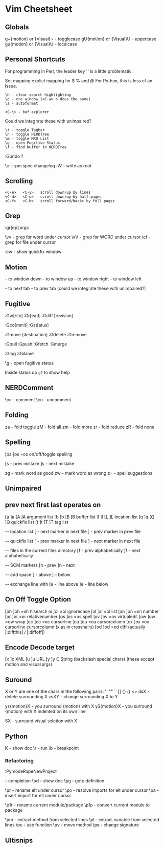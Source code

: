 # Vim Cheetsheet

## Globals

g~{motion} or {Visual}~  - togglecase
gU{motion} or {Visual}U  - uppercase
gu{motion} or {Visual}U  - localcase

## Personal Shortcuts

For programming in Perl, the leader key '\' is a little problematic

Set mapping explict mapping for \$ \% and \@
For Python, this is less of an issue.

    \h - clear search highlighting
    \o - one window (<C-w> o does the same)
    \a - autoformat

    <C-\> - buf explorer

Could we integrate these with unimpaired?

    \t - toggle Tagbar
    \n - toggle NERDTree
    \m - toggle MRU List
    \g - open Fugitive Status
    \f - find buffer in NERDTree

:Gundo ?

\c - rpm spec changelog
:W - write as root

## Scrolling

    <C-e>   <C-y>   scroll down/up by lines
    <C-d>   <C-u>   scroll down/up by half-pages
    <C-f>   <C-b>   scroll forward/back> by full pages

## Grep

:gr[ep] args

\vv     - grep for word under cursor
\vV     - grep for WORD under cursor
\cf     - grep for file under cursor

:cw     - show quickfix window


## Motion

<S-Down>   - to window down
<S-Up>     - to window up
<S-Right>  - to window right
<S-Left>   - to window left

<C-Right>  - to next tab
<C-Left>   - to prev tab
(could we integrate these with unimpaired?)

## Fugitive

:Gw[rite]
:Gr[ead]
:Gdiff [revision]

:Gco[mmit]
:Gst[atus]

:Gmove {destination}
:Gdelete
:Gremove

:Gpull
:Gpush
:Gfetch
:Gmerge

:Glog
:Gblame

\g - open fugitive status

Inside status do `g?` to show help

## NERDComment

\cc - comment
\cu - uncomment

## Folding

za - fold toggle
zM - fold all
zm - fold more
zr - fold reduce
zR - fold none

## Spelling

[os	  ]os   =os   on/off/toggle spelling

[s - prev mistake
]s - next mistake

zg - mark word as good
zw - mark word as wrong
z= - spell suggestions

## Unimpaired

prev  next  first  last  operates on
--------------------------------------
[a    ]a    [A     ]A    argument list
[b    ]b    [B     ]B    buffer list
[l    ]l    [L     ]L    location list
[q    ]q    [Q     ]Q    quickfix list
[t    ]t    [T     ]T    tag list


-- location list
[<C-L> - next marker in next file
]<C-L> - prev marker in prev file

-- quickfix list
[<C-Q> - prev marker in next file
]<C-Q> - next marker in next file

-- files in the current files directory
[f - prev alphabetically
]f - next alphabetically

-- SCM markers
[n - prev
]n - next

-- add space
[<space> - above
]<space> - below

-- exchange line with
[e - line above
]e - line below

On	  Off   Toggle	Option
----------------------------
[oh	  ]oh   =oh     hlsearch
oi	  ]oi   =oi     ignorecase
[ol	  ]ol   =ol     list
[on	  ]on   =on     number
[or	  ]or   =or     relativenumber
[os	  ]os   =os     spell
[ov	  ]ov   =ov     virtualedit
[ow	  ]ow   =ow     wrap
[oc	  ]oc   =oc     cursorline
[ou	  ]ou   =ou     cursorcolumn
[ox	  ]ox   =ox     cursorline cursorcolumn (x as in crosshairs)
[od	  ]od   =od     diff (actually |:diffthis| / |:diffoff|)

Encode  Decode   target
-----------------------
[x      ]x       XML
[u      ]u       URL
[y      ]y       C String (backslash special chars)
(these accept motion and visual args)

## Suround

X or Y are one of the chars in the following pairs: '' "" `` [] {} () <>
dsX  - delete surrounding X
csXY - change surrounding X to Y

ys{motion}X - you surround {motion} with X
yS{motion}X - you surround {motion} with X indented on its own line

SX - surround visual selction with X

## Python

K  - show doc
\r - run
\b - breakpoint

### Refactoring
:PymodeRopeNewProject

<C-Space> - completion
\pd    - show doc
\pg    - goto definition


\pr   - rename elt under cursor
\po   - resolve imports for elt under cursor
\pa   - insert import for elt under cursor

\p1r  - rename current module/package
\p1p  - convert current module to package

\pm   - extract method from selected lines
\pl   - extract variable from selected lines
\pu   - use function
\pv   - move method
\ps   - change signature

## Ultisnips

<tab>
<s-tab>

